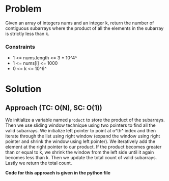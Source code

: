 # Problem
Given an array of integers nums and an integer k, return the number of contiguous subarrays where the product of all the elements in the subarray is strictly less than k.

### Constraints
- 1 <= nums.length <= 3 * 10^4^
- 1 <= nums[i] <= 1000
- 0 <= k <= 10^6^

# Solution
## Approach (TC: O(N), SC: O(1))
We initialize a variable named `product` to store the product of the subarrays. Then we use sliding window technique using two pointers to find all the valid subarrays. We initialize left pointer to point at o^th^ index and then iterate through the list using right window (expand the window using right pointer and shrink the window using left pointer). We iteratively add the element at the right pointer to our product. If the product becomes greater than or equal to k, we shrink the window from the left side until it again becomes less than k. Then we update the total count of valid subarrays. Lastly we return the total count.

**Code for this approach is given in the python file**